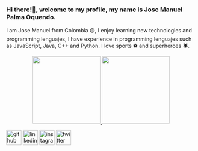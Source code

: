 ### Hi there!👋, welcome to my profile, my name is Jose Manuel Palma Oquendo.



I am Jose Manuel from Colombia 🟡, I enjoy learning new technologies and programming lenguajes, I have experience in programming lenguajes such as JavaScript, Java, C++ and Python. I love sports ⚽ and superheroes 🕷.  

<!--
**JoseManuel2005/JoseManuel2005** is a ✨ _special_ ✨ repository because its `README.md` (this file) appears on your GitHub profile.

Here are some ideas to get you started:

- 🔭 I’m currently working on ...
- 🌱 I’m currently learning ...
- 👯 I’m looking to collaborate on ...
- 🤔 I’m looking for help with ...
- 💬 Ask me about ...
- 📫 How to reach me: ...
- 😄 Pronouns: ...
- ⚡ Fun fact: ...
-->

<div align="center">
  <a href="https://github.com/JoseManuel2005">
  <img height="180em" src="https://github-readme-stats.vercel.app/api?username=JoseManuel2005&show_icons=true&theme=github_darka&include_all_commits=true&count_private=true&show_icons=true"/>
  <img height="180em" src="https://github-readme-stats.vercel.app/api/top-langs/?username=JoseManuel2005&layout=compact&langs_count=7&theme=github_dark"/>
</div>

[<img src='https://cdn.jsdelivr.net/npm/simple-icons@3.0.1/icons/github.svg' alt='github' height='40'>](https://github.com/JoseManuel2005)  [<img src='https://cdn.jsdelivr.net/npm/simple-icons@3.0.1/icons/linkedin.svg' alt='linkedin' height='40'>](https://www.linkedin.com/in/jose-manuel-palma-oquendo-b9310b211/)  [<img src='https://cdn.jsdelivr.net/npm/simple-icons@3.0.1/icons/instagram.svg' alt='instagram' height='40'>](https://www.instagram.com/josempalmoq/)  [<img src='https://cdn.jsdelivr.net/npm/simple-icons@3.0.1/icons/twitter.svg' alt='twitter' height='40'>](https://twitter.com/josempo2005)  


